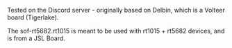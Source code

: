 Tested on the Discord server - originally based on Delbin, which is a Volteer board (Tigerlake).

The sof-rt5682.rt1015 is meant to be used with rt1015 + rt5682 devices, and is from a JSL Board.
